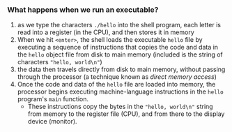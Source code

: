 
### What happens when we run an executable?
1. as we type the characters `./hello` into the shell program, each letter is read into a register (in the CPU), and then stores it in memory
2. When we hit `<enter>`, the shell loads the executable `hello` file by executing a sequence of instructions that copies the code and data in the `hello` object file from disk to main memory (included is the string of characters `"hello, world\n"`)
3. the data then travels directly from disk to main memory, without passing through the processor (a technique known as *direct memory access*)
5. Once the code and data of the `hello` file are loaded into memory, the processor begins executing machine-language instructions in the `hello` program's `main` function.
	- These instructions copy the bytes in the `"hello, world\n"` string from memory to the register file (CPU), and from there to the display device (monitor).
